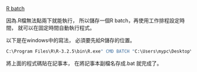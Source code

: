 [R batch](http://www.statmethods.net/interface/batch.html)

因為.R檔無法點兩下就能執行，
所以儲存一個R batch，再使用工作排程設定時間，
就可以在固定時間自動執行程式。

以下是在windows中的寫法，
必須要先給R儲存的位置。

```cmd
C:\Program Files\R\R-3.2.5\bin\R.exe" CMD BATCH "C:\Users\mypc\Desktop\myrscript.R"
```
將上面的程式碼貼在記事本，
在將記事本副檔名存成.bat 就完成了。


